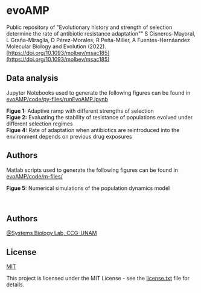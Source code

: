 # evoAMP
Public repository of "Evolutionary history and strength of selection determine the rate of antibiotic resistance adaptation""
S Cisneros-Mayoral, L Graña-Miraglia, D Pérez-Morales, R Peña-Miller, A Fuentes-Hernáandez
Molecular Biology and Evolution (2022).
[https://doi.org/10.1093/molbev/msac185](https://doi.org/10.1093/molbev/msac185)

## Data analysis

Jupyter Notebooks used to generate the following figures can be found in [evoAMP/code/py-files/runEvoAMP.ipynb](evoAMP/code/py-files/runEvoAMP.ipynb)

**Figue 1:** Adaptive ramp with different strengths of selection<br>
**Figue 2:** Evaluating the stability of resistance of populations evolved under different selection regimes<br>
**Figue 4:** Rate of adaptation when antibiotics are reintroduced into the environment depends on previous drug exposures<br>

## Authors

Matlab scripts used to generate the following figures can be found in [evoAMP/code/m-files/](evoAMP/code/m-files/)

**Figue 5:** Numerical simulations of the population dynamics model<br>

<br>

## Authors

[@Systems Biology Lab, CCG-UNAM](https://github.com/ccg-esb-lab)

## License

[MIT](https://choosealicense.com/licenses/mit/)

This project is licensed under the MIT License - see the [license.txt](license.txt) file for details. 
